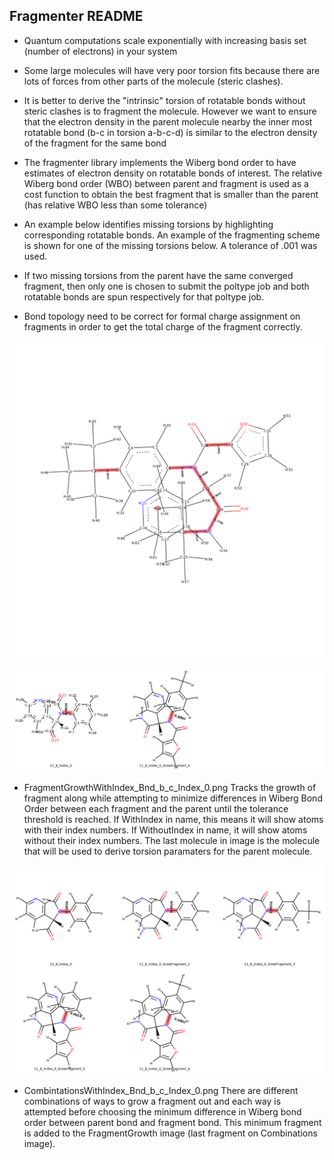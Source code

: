 ## Fragmenter README
* Quantum computations scale exponentially with increasing basis set (number of electrons) in your system
* Some large molecules will have very poor torsion fits because there are lots of forces from other parts 
  of the molecule (steric clashes). 
* It is better to derive the "intrinsic" torsion of rotatable bonds without steric clashes is to fragment the   molecule. However we want to ensure that the electron density in the parent molecule nearby the inner most    rotatable bond (b-c in torsion a-b-c-d) is similar to the electron density of the fragment for the same bond

* The fragmenter library implements the Wiberg bond order to have estimates of electron density on rotatable    bonds of interest. The relative Wiberg bond order (WBO) between parent and fragment is used as a cost         function to obtain the best fragment that is smaller than the parent (has relative WBO less than some tolerance)

* An example below identifies missing torsions by highlighting corresponding rotatable bonds. An example of the fragmenting scheme is shown for one of the missing torsions below. A tolerance of .001 was used.

* If two missing torsions from the parent have the same converged fragment, then only one is chosen to submit the poltype job and both rotatable bonds are spun respectively for that poltype job.

* Bond topology need to be correct for formal charge assignment on fragments in order to get the total charge of the fragment correctly. 

![Example Molecule Image](Images/ml188.png)

![Fragment Growth Example Image](Images/FragmentGrowthWithIndex_Bnd_11-8_Index_0.png)

* FragmentGrowthWithIndex_Bnd_b_c_Index_0.png  Tracks the growth of fragment along while attempting to                                                       minimize differences in Wiberg Bond Order between each fragment                                               and the parent until the tolerance threshold is reached. If                                                   WithIndex in name, this means it will show atoms with their                                                   index numbers. If WithoutIndex in name, it will show atoms                                                    without their index numbers. The last molecule in image is                                                    the molecule that will be used to derive torsion paramaters                                                   for the parent molecule.



![Combinations Example Image](Images/CombinationsWithIndex_Bnd_11-8_Index_0.png)

* CombintationsWithIndex_Bnd_b_c_Index_0.png   There are different combinations of ways to grow a fragment out                                               and each way is attempted before choosing the minimum                                                         difference in Wiberg bond order between parent bond and                                                       fragment bond. This minimum fragment is added to the                                                          FragmentGrowth image (last fragment on Combinations image).


